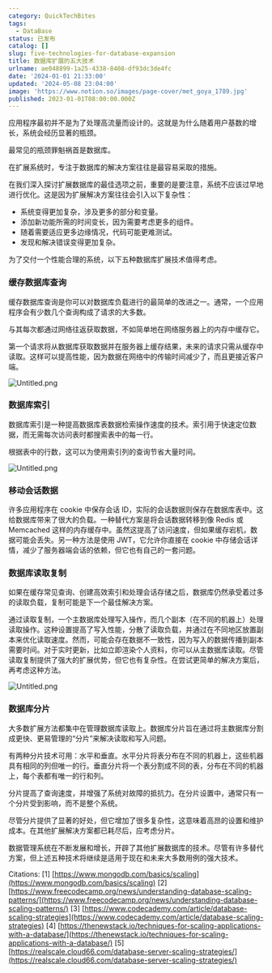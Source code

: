 ```yaml
---
category: QuickTechBites
tags:
  - DataBase
status: 已发布
catalog: []
slug: five-technologies-for-database-expansion
title: 数据库扩展的五大技术
urlname: ae048899-1a25-4338-8408-df93dc3de4fc
date: '2024-01-01 21:33:00'
updated: '2024-05-08 23:04:00'
image: 'https://www.notion.so/images/page-cover/met_goya_1789.jpg'
published: 2023-01-01T08:00:00.000Z
---
```


应用程序最初并不是为了处理高流量而设计的。这就是为什么随着用户基数的增长，系统会经历显著的瓶颈。


最常见的瓶颈罪魁祸首是数据库。


在扩展系统时，专注于数据库的解决方案往往是最容易采取的措施。


在我们深入探讨扩展数据库的最佳选项之前，重要的是要注意，系统不应该过早地进行优化。这是因为扩展解决方案往往会引入以下复杂性：

- 系统变得更加复杂，涉及更多的部分和变量。
- 添加新功能所需的时间变长，因为需要考虑更多的组件。
- 随着需要适应更多边缘情况，代码可能更难测试。
- 发现和解决错误变得更加复杂。

为了交付一个性能合理的系统，以下五种数据库扩展技术值得考虑。


### **缓存数据库查询**


缓存数据库查询是你可以对数据库负载进行的最简单的改进之一。通常，一个应用程序会有少数几个查询构成了请求的大多数。


与其每次都通过网络往返获取数据，不如简单地在网络服务器上的内存中缓存它。


第一个请求将从数据库获取数据并在服务器上缓存结果，未来的请求只需从缓存中读取。这样可以提高性能，因为数据在网络中的传输时间减少了，而且更接近客户端。


![Untitled.png](https://prod-files-secure.s3.us-west-2.amazonaws.com/5d24fe63-e567-4804-86f9-9fdc62e13082/90ccd300-8cb4-4392-a93f-76f7d0b7f352/Untitled.png?X-Amz-Algorithm=AWS4-HMAC-SHA256&X-Amz-Content-Sha256=UNSIGNED-PAYLOAD&X-Amz-Credential=ASIAZI2LB466RYZIBNNA%2F20250129%2Fus-west-2%2Fs3%2Faws4_request&X-Amz-Date=20250129T213244Z&X-Amz-Expires=3600&X-Amz-Security-Token=IQoJb3JpZ2luX2VjEI3%2F%2F%2F%2F%2F%2F%2F%2F%2F%2FwEaCXVzLXdlc3QtMiJHMEUCIQCF7bf3TJk1Zt7lI1KV6Kmdt%2FzizAHQt0njmYN1PM1q5AIgBsWuAs25Xwu%2FkTsRyriLn%2B9Cl2es5P19v8g0VWAUnNoqiAQIlv%2F%2F%2F%2F%2F%2F%2F%2F%2F%2FARAAGgw2Mzc0MjMxODM4MDUiDOKPJK%2Bclb73cZP6dyrcA2xlIalIc6rMhZf2EkCHPfl4IlB422EO52S9WYo4OQdrUh%2F9B8h13WoZzw1B6XKA5GxH34RW6mmuu6JWVSv6CBmiFsiO4eLaNfAzOIAQDnhePgDGIuDawsALNT0%2BnVA4CyQYtvWt68mO6AnV2VldmMi7PYk54xQgoPeLHG%2BYY%2BUW9TGUVnRpy3756ET6TTnv0ASxsGKRFVjp6R0BfAFFSdwbw5gps3qvefF%2Fdl8KhBkclvx6FbfG8noPPJl9pdrzVPhRNTEF%2FSO0Xg90qC%2Ft8FDr0BD8UHHXctrm2mdRbToHUPV%2BS2HG%2FDOJ3NHsPcZsVMbnoR2MxGzICkROP1cyeRX7mEvMdrQjs%2B0e2rYV9qcMSyn9zgiSnq6A5RysQCEY3Ov2X1TR8UBYXLCicOPy2AJuc%2FNe7CKqNRIhGbH22W9k%2Bz%2B%2Fk41P2sK6e0lSJRcnyPw%2FabUxT79FN31Uqf0YPt0YOvvD0RzdZIEKzhWe%2BvWjp5ly21Ptk6CLeKZthaxrIKE%2B1lKVX2N4grsVmkJaR8y%2BR19zktQCqrYQIsa%2B6KBRbC4QXz48lauEi4Vs1YWBlyD%2F%2FleOG3hJB1EBbdWbC28JMWkzwCjMbKiK%2BklV728hb2yXHMpAppxjVJ5FMKCp6rwGOqUBKmhGMeeNtOXrZ%2FXTbP2%2Fb47L8L7DnYl2a%2B4mTLq4O8mxkj9gPeY9qI0slNcWKsfTAD%2FXFhmgeY97lwtgJDGkPKSUTfpwDAC6Y%2BsTowu9z2WXY4IZxX41XhcnKtGakEFXoCshvEksPjhXMZ8OmY5Na57vRWFra6%2BN%2FfAi3aTg7k0k%2Bs72pTZrSivjK5%2B9SsLma4nqUt%2B%2Bog5DjMoAyNt8jGveGHpG&X-Amz-Signature=e40b9d9c218a853034f237dfa078dce00f62e6c44a8c1170546dcf0d2d577da7&X-Amz-SignedHeaders=host&x-id=GetObject)


### **数据库索引**


数据库索引是一种提高数据库表数据检索操作速度的技术。索引用于快速定位数据，而无需每次访问表时都搜索表中的每一行。


根据表中的行数，这可以为使用索引列的查询节省大量时间。


![Untitled.png](https://prod-files-secure.s3.us-west-2.amazonaws.com/5d24fe63-e567-4804-86f9-9fdc62e13082/d4109739-24f9-4adf-abd6-8eec0d12f3c8/Untitled.png?X-Amz-Algorithm=AWS4-HMAC-SHA256&X-Amz-Content-Sha256=UNSIGNED-PAYLOAD&X-Amz-Credential=ASIAZI2LB466RYZIBNNA%2F20250129%2Fus-west-2%2Fs3%2Faws4_request&X-Amz-Date=20250129T213244Z&X-Amz-Expires=3600&X-Amz-Security-Token=IQoJb3JpZ2luX2VjEI3%2F%2F%2F%2F%2F%2F%2F%2F%2F%2FwEaCXVzLXdlc3QtMiJHMEUCIQCF7bf3TJk1Zt7lI1KV6Kmdt%2FzizAHQt0njmYN1PM1q5AIgBsWuAs25Xwu%2FkTsRyriLn%2B9Cl2es5P19v8g0VWAUnNoqiAQIlv%2F%2F%2F%2F%2F%2F%2F%2F%2F%2FARAAGgw2Mzc0MjMxODM4MDUiDOKPJK%2Bclb73cZP6dyrcA2xlIalIc6rMhZf2EkCHPfl4IlB422EO52S9WYo4OQdrUh%2F9B8h13WoZzw1B6XKA5GxH34RW6mmuu6JWVSv6CBmiFsiO4eLaNfAzOIAQDnhePgDGIuDawsALNT0%2BnVA4CyQYtvWt68mO6AnV2VldmMi7PYk54xQgoPeLHG%2BYY%2BUW9TGUVnRpy3756ET6TTnv0ASxsGKRFVjp6R0BfAFFSdwbw5gps3qvefF%2Fdl8KhBkclvx6FbfG8noPPJl9pdrzVPhRNTEF%2FSO0Xg90qC%2Ft8FDr0BD8UHHXctrm2mdRbToHUPV%2BS2HG%2FDOJ3NHsPcZsVMbnoR2MxGzICkROP1cyeRX7mEvMdrQjs%2B0e2rYV9qcMSyn9zgiSnq6A5RysQCEY3Ov2X1TR8UBYXLCicOPy2AJuc%2FNe7CKqNRIhGbH22W9k%2Bz%2B%2Fk41P2sK6e0lSJRcnyPw%2FabUxT79FN31Uqf0YPt0YOvvD0RzdZIEKzhWe%2BvWjp5ly21Ptk6CLeKZthaxrIKE%2B1lKVX2N4grsVmkJaR8y%2BR19zktQCqrYQIsa%2B6KBRbC4QXz48lauEi4Vs1YWBlyD%2F%2FleOG3hJB1EBbdWbC28JMWkzwCjMbKiK%2BklV728hb2yXHMpAppxjVJ5FMKCp6rwGOqUBKmhGMeeNtOXrZ%2FXTbP2%2Fb47L8L7DnYl2a%2B4mTLq4O8mxkj9gPeY9qI0slNcWKsfTAD%2FXFhmgeY97lwtgJDGkPKSUTfpwDAC6Y%2BsTowu9z2WXY4IZxX41XhcnKtGakEFXoCshvEksPjhXMZ8OmY5Na57vRWFra6%2BN%2FfAi3aTg7k0k%2Bs72pTZrSivjK5%2B9SsLma4nqUt%2B%2Bog5DjMoAyNt8jGveGHpG&X-Amz-Signature=f87dbe2d99fedc7188ef2e70b02aa40cee756f02a5bb829d3f3d3b8cb876fe09&X-Amz-SignedHeaders=host&x-id=GetObject)


### **移动会话数据**


许多应用程序在 cookie 中保存会话 ID，实际的会话数据则保存在数据库表中。这给数据库带来了很大的负载。一种替代方案是将会话数据转移到像 Redis 或 Memcached 这样的内存缓存中。虽然这提高了访问速度，但如果缓存宕机，数据可能会丢失。另一种方法是使用 JWT，它允许你直接在 cookie 中存储会话详情，减少了服务器端会话的依赖，但它也有自己的一套问题。


### **数据库读取复制**


如果在缓存常见查询、创建高效索引和处理会话存储之后，数据库仍然承受着过多的读取负载，复制可能是下一个最佳解决方案。


通过读取复制，一个主数据库处理写入操作，而几个副本（在不同的机器上）处理读取操作。这种设置提高了写入性能，分散了读取负载，并通过在不同地区放置副本来优化读取速度。然而，可能会存在数据不一致性，因为写入的数据传播到副本需要时间。对于实时更新，比如立即渲染个人资料，你可以从主数据库读取。尽管读取复制提供了强大的扩展优势，但它也有复杂性。在尝试更简单的解决方案后，再考虑这种方法。


![Untitled.png](https://prod-files-secure.s3.us-west-2.amazonaws.com/5d24fe63-e567-4804-86f9-9fdc62e13082/24928cbe-8502-42c3-8c51-57b72171cc67/Untitled.png?X-Amz-Algorithm=AWS4-HMAC-SHA256&X-Amz-Content-Sha256=UNSIGNED-PAYLOAD&X-Amz-Credential=ASIAZI2LB466RYZIBNNA%2F20250129%2Fus-west-2%2Fs3%2Faws4_request&X-Amz-Date=20250129T213244Z&X-Amz-Expires=3600&X-Amz-Security-Token=IQoJb3JpZ2luX2VjEI3%2F%2F%2F%2F%2F%2F%2F%2F%2F%2FwEaCXVzLXdlc3QtMiJHMEUCIQCF7bf3TJk1Zt7lI1KV6Kmdt%2FzizAHQt0njmYN1PM1q5AIgBsWuAs25Xwu%2FkTsRyriLn%2B9Cl2es5P19v8g0VWAUnNoqiAQIlv%2F%2F%2F%2F%2F%2F%2F%2F%2F%2FARAAGgw2Mzc0MjMxODM4MDUiDOKPJK%2Bclb73cZP6dyrcA2xlIalIc6rMhZf2EkCHPfl4IlB422EO52S9WYo4OQdrUh%2F9B8h13WoZzw1B6XKA5GxH34RW6mmuu6JWVSv6CBmiFsiO4eLaNfAzOIAQDnhePgDGIuDawsALNT0%2BnVA4CyQYtvWt68mO6AnV2VldmMi7PYk54xQgoPeLHG%2BYY%2BUW9TGUVnRpy3756ET6TTnv0ASxsGKRFVjp6R0BfAFFSdwbw5gps3qvefF%2Fdl8KhBkclvx6FbfG8noPPJl9pdrzVPhRNTEF%2FSO0Xg90qC%2Ft8FDr0BD8UHHXctrm2mdRbToHUPV%2BS2HG%2FDOJ3NHsPcZsVMbnoR2MxGzICkROP1cyeRX7mEvMdrQjs%2B0e2rYV9qcMSyn9zgiSnq6A5RysQCEY3Ov2X1TR8UBYXLCicOPy2AJuc%2FNe7CKqNRIhGbH22W9k%2Bz%2B%2Fk41P2sK6e0lSJRcnyPw%2FabUxT79FN31Uqf0YPt0YOvvD0RzdZIEKzhWe%2BvWjp5ly21Ptk6CLeKZthaxrIKE%2B1lKVX2N4grsVmkJaR8y%2BR19zktQCqrYQIsa%2B6KBRbC4QXz48lauEi4Vs1YWBlyD%2F%2FleOG3hJB1EBbdWbC28JMWkzwCjMbKiK%2BklV728hb2yXHMpAppxjVJ5FMKCp6rwGOqUBKmhGMeeNtOXrZ%2FXTbP2%2Fb47L8L7DnYl2a%2B4mTLq4O8mxkj9gPeY9qI0slNcWKsfTAD%2FXFhmgeY97lwtgJDGkPKSUTfpwDAC6Y%2BsTowu9z2WXY4IZxX41XhcnKtGakEFXoCshvEksPjhXMZ8OmY5Na57vRWFra6%2BN%2FfAi3aTg7k0k%2Bs72pTZrSivjK5%2B9SsLma4nqUt%2B%2Bog5DjMoAyNt8jGveGHpG&X-Amz-Signature=d8474054fb2cc34ec83f09a6a3e7b98c2daf2925dbf623ec6daf7325313ccedc&X-Amz-SignedHeaders=host&x-id=GetObject)


### **数据库分片**


大多数扩展方法都集中在管理数据库读取上。数据库分片旨在通过将主数据库分割成更快、更易管理的“分片”来解决读取和写入问题。


有两种分片技术可用：水平和垂直。水平分片将表分布在不同的机器上，这些机器具有相同的列但唯一的行。垂直分片将一个表分割成不同的表，分布在不同的机器上，每个表都有唯一的行和列。


分片提高了查询速度，并增强了系统对故障的抵抗力。在分片设置中，通常只有一个分片受到影响，而不是整个系统。


尽管分片提供了显著的好处，但它增加了很多复杂性，这意味着高昂的设置和维护成本。在其他扩展解决方案都已耗尽后，应考虑分片。


数据管理系统在不断发展和增长，开辟了其他扩展数据库的技术。尽管有许多替代方案，但上述五种技术将继续是适用于现在和未来大多数用例的强大技术。


Citations:
[1] [https://www.mongodb.com/basics/scaling](https://www.mongodb.com/basics/scaling)
[2] [https://www.freecodecamp.org/news/understanding-database-scaling-patterns/](https://www.freecodecamp.org/news/understanding-database-scaling-patterns/)
[3] [https://www.codecademy.com/article/database-scaling-strategies](https://www.codecademy.com/article/database-scaling-strategies)
[4] [https://thenewstack.io/techniques-for-scaling-applications-with-a-database/](https://thenewstack.io/techniques-for-scaling-applications-with-a-database/)
[5] [https://realscale.cloud66.com/database-server-scaling-strategies/](https://realscale.cloud66.com/database-server-scaling-strategies/)

